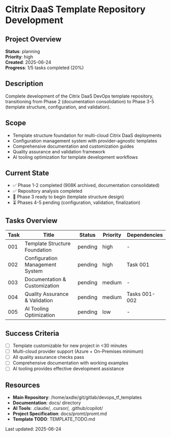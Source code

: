 # Citrix DaaS Template Repository Development

## Project Overview
**Status**: planning  
**Priority**: high  
**Created**: 2025-06-24  
**Progress**: 1/5 tasks completed (20%)

## Description
Complete development of the Citrix DaaS DevOps template repository, transitioning from Phase 2 (documentation consolidation) to Phase 3-5 (template structure, configuration, and validation).

## Scope
- Template structure foundation for multi-cloud Citrix DaaS deployments
- Configuration management system with provider-agnostic templates
- Comprehensive documentation and customization guides
- Quality assurance and validation framework
- AI tooling optimization for template development workflows

## Current State
- ✅ Phase 1-2 completed (908K archived, documentation consolidated)
- ✅ Repository analysis completed
- 🔄 Phase 3 ready to begin (template structure design)
- ⏳ Phases 4-5 pending (configuration, validation, finalization)

## Tasks Overview

| Task | Title | Status | Priority | Dependencies |
|------|-------|--------|----------|--------------|
| 001 | Template Structure Foundation | pending | high | - |
| 002 | Configuration Management System | pending | high | Task 001 |
| 003 | Documentation & Customization | pending | medium | - |
| 004 | Quality Assurance & Validation | pending | medium | Tasks 001-002 |
| 005 | AI Tooling Optimization | pending | low | - |

## Success Criteria
- [ ] Template customizable for new project in <30 minutes
- [ ] Multi-cloud provider support (Azure + On-Premises minimum)  
- [ ] All quality assurance checks pass
- [ ] Comprehensive documentation with working examples
- [ ] AI tooling provides effective development assistance

## Resources
- **Main Repository**: /home/axdle/git/gitlab/devops_tf_templates
- **Documentation**: docs/ directory
- **AI Tools**: .claude/, .cursor/, .github/copilot/
- **Project Specification**: docs/promt/promt.md
- **Template TODO**: TEMPLATE_TODO.md

Last updated: 2025-06-24